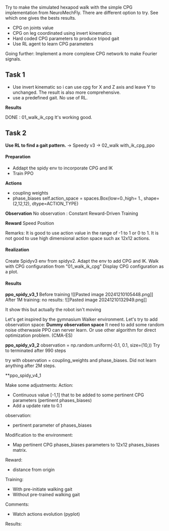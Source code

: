 
Try to make the simulated hexapod walk with the simple CPG implementation from NeuroMechFly. There are different option to try. See which one gives the bests results. 

- CPG on joints value
- CPG on leg coordinated using invert kinematics
- Hard coded CPG parameters to produce tripod gait
- Use RL agent to learn CPG parameters

Going further:
Implement a more complexe CPG network to make Fourier signals.


## Task 1 

- Use invert kinematic so i can use cpg for X and Z axis and leave Y to unchanged. The result is also more comprehensive.
- use a predefined gait. No use of RL.

**Results**

DONE : 01_walk_ik_cpg
It's working good.

## Task 2

**Use RL to find a gait pattern.**
-> Speedy v3
-> 02_walk with_ik_cpg_ppo

#### Preparation 

- Addapt the spidy env to incorporate CPG and IK
- Train PPO

**Actions**
- coupling weights
- phase_biases
self.action_space = spaces.Box(low=0.,high= 1., shape=(2,12,12), dtype=ACTION_TYPE)

**Observation**
No observation : Constant
Reward-Driven Training

**Reward**
Speed
Position

Remarks:
It is good to use action value in the range of -1 to 1 or 0 to 1.
It is not good to use high dimensional action space such ax 12x12 actions.

#### Realization

Create Spidyv3 env from spidyv2.
Adapt the env to add CPG and IK.
Walk with CPG configuration from "01_walk_ik_cpg"
Display CPG configuration as a plot.

#### Results

**ppo_spidy_v3_1**
Before training
![[Pasted image 20241210105448.png]]
After 1M training: no results:
![[Pasted image 20241210132949.png]]

It show this but actually the robot isn't moving

Let's get inspired by the gymnasium Walker environment.
Let's try to add observation space: **Dummy observation space**
It need to add some random noise otherwasie PPO can nerver learn.
Or use other algorithm for direct optimization problem. (CMA-ES)

**ppo_spidy_v3_2**
observation = np.random.uniform(-0.1, 0.1, size=(10,))
Try to terminated after 990 steps

try with observation = coupling_weights and phase_biases.
Did not learn anything after 2M steps.


**ppo_spidy_v4_1

Make some adjustments:
Action: 
- Continuous value [-1,1] that to be added to some pertinent CPG parameters (pertinent phases_biases)
- Add a update rate to 0.1

observation: 
- pertinent parameter of phases_biases

Modification to the environment:
- Map pertinent CPG phases_biases parameters to 12x12 phases_biases matrix.

Reward:
- distance from origin

Training:
- With pre-initiate walking gait
- Without pre-trained walking gait

Comments:
- Watch actions evolution (pyplot)

Results: